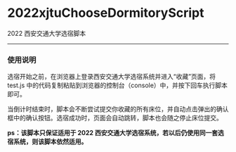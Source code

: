 # 2022xjtuChooseDormitoryScript
2022 西安交通大学选宿脚本

---

### 使用说明
选宿开始之前，在浏览器上登录西安交通大学选宿系统并进入“收藏”页面，将 test.js 中的代码复制粘贴到浏览器的控制台（console）中，并按下回车执行脚本即可。

当倒计时结束时，脚本会不断尝试提交你收藏的所有床位，并自动点击弹出的确认框中的确认按钮。选宿成功时，页面会自动跳转，脚本也会随之停止床位提交。

**ps：该脚本只保证适用于 2022 西安交通大学选宿系统，若以后仍使用同一套选宿系统，则该脚本依然适用。**
